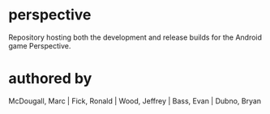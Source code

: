 perspective
===========

Repository hosting both the development and release builds for the Android game Perspective.

authored by
===========
McDougall, Marc | Fick, Ronald | Wood, Jeffrey | Bass, Evan | Dubno, Bryan
